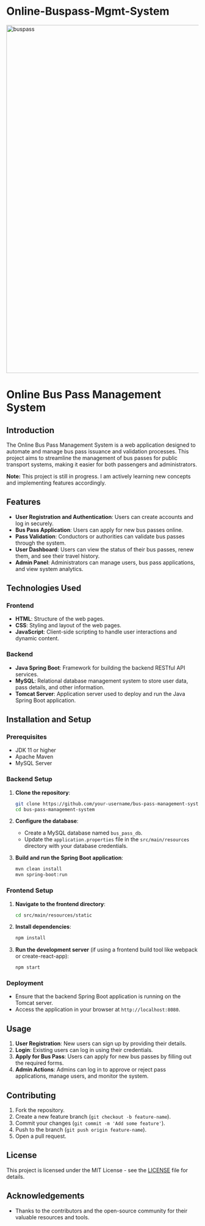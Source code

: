 # Online-Buspass-Mgmt-System

<img width="909" alt="buspass" src="https://github.com/divya-gadekar28/Online-Buspass-Mgmt-System/assets/116143709/025f490e-9c8c-4feb-ae6b-11c778a5c237">


# Online Bus Pass Management System

## Introduction

The Online Bus Pass Management System is a web application designed to automate and manage bus pass issuance and validation processes. This project aims to streamline the management of bus passes for public transport systems, making it easier for both passengers and administrators.

**Note:** This project is still in progress. I am actively learning new concepts and implementing features accordingly.


## Features

- **User Registration and Authentication**: Users can create accounts and log in securely.
- **Bus Pass Application**: Users can apply for new bus passes online.
- **Pass Validation**: Conductors or authorities can validate bus passes through the system.
- **User Dashboard**: Users can view the status of their bus passes, renew them, and see their travel history.
- **Admin Panel**: Administrators can manage users, bus pass applications, and view system analytics.

## Technologies Used

### Frontend
- **HTML**: Structure of the web pages.
- **CSS**: Styling and layout of the web pages.
- **JavaScript**: Client-side scripting to handle user interactions and dynamic content.

### Backend
- **Java Spring Boot**: Framework for building the backend RESTful API services.
- **MySQL**: Relational database management system to store user data, pass details, and other information.
- **Tomcat Server**: Application server used to deploy and run the Java Spring Boot application.

## Installation and Setup

### Prerequisites
- JDK 11 or higher
- Apache Maven
- MySQL Server

### Backend Setup

1. **Clone the repository**:
    ```bash
    git clone https://github.com/your-username/bus-pass-management-system.git
    cd bus-pass-management-system
    ```

2. **Configure the database**:
    - Create a MySQL database named `bus_pass_db`.
    - Update the `application.properties` file in the `src/main/resources` directory with your database credentials.

3. **Build and run the Spring Boot application**:
    ```bash
    mvn clean install
    mvn spring-boot:run
    ```

### Frontend Setup

1. **Navigate to the frontend directory**:
    ```bash
    cd src/main/resources/static
    ```

2. **Install dependencies**:
    ```bash
    npm install
    ```

3. **Run the development server** (if using a frontend build tool like webpack or create-react-app):
    ```bash
    npm start
    ```

### Deployment

- Ensure that the backend Spring Boot application is running on the Tomcat server.
- Access the application in your browser at `http://localhost:8080`.

## Usage

1. **User Registration**: New users can sign up by providing their details.
2. **Login**: Existing users can log in using their credentials.
3. **Apply for Bus Pass**: Users can apply for new bus passes by filling out the required forms.
5. **Admin Actions**: Admins can log in to approve or reject pass applications, manage users, and monitor the system.

## Contributing

1. Fork the repository.
2. Create a new feature branch (`git checkout -b feature-name`).
3. Commit your changes (`git commit -m 'Add some feature'`).
4. Push to the branch (`git push origin feature-name`).
5. Open a pull request.

## License

This project is licensed under the MIT License - see the [LICENSE](LICENSE) file for details.

## Acknowledgements

- Thanks to the contributors and the open-source community for their valuable resources and tools.

